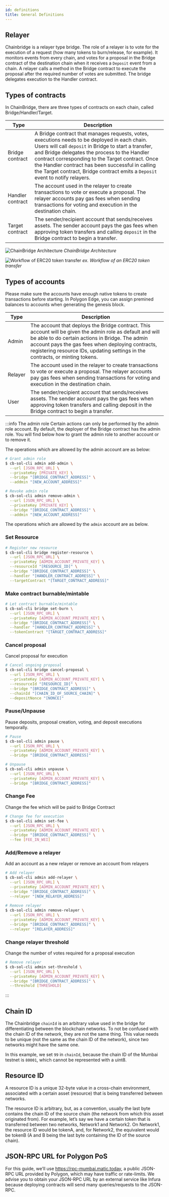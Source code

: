 ```yaml
---
id: definitions
title: General Definitions
---
```



## Relayer
Chainbridge is a relayer type bridge. The role of a relayer is to vote for the execution of a request (how many tokens to burn/release, for example).
It monitors events from every chain, and votes for a proposal in the Bridge contract of the destination chain when it receives a `Deposit` event from a chain. A relayer calls a method in the Bridge contract to execute the proposal after the required number of votes are submitted. The bridge delegates execution to the Handler contract.


## Types of contracts
In ChainBridge, there are three types of contracts on each chain, called Bridge/Handler/Target.

| **Type** |**Description**                                                                                                                |
|----------|-------------------------------------------------------------------------------------------------------------------------------|
| Bridge contract   | A Bridge contract that manages requests, votes, executions needs to be deployed in each chain. Users will call `deposit` in Bridge to start a transfer, and Bridge delegates the process to the Handler contract corresponding to the Target contract. Once the Handler contract has been successful in calling the Target contract, Bridge contract emits a `Deposit` event to notify relayers.|
| Handler contract  | The account used in the relayer to create transactions to vote or execute a proposal. The relayer accounts pay gas fees when sending transactions for voting and execution in the destination chain.                                                 |
| Target contract   | The sender/recipient account that sends/receives assets. The sender account pays the gas fees when approving token transfers and calling `deposit` in the Bridge contract to begin a transfer.                                                                    |

<div style={{textAlign: 'center'}}>

![ChainBridge Architecture](/img/chainbridge/architecture.svg)
*ChainBridge Architecture*

</div>

<div style={{textAlign: 'center'}}>

![Workflow of ERC20 token transfer](/img/chainbridge/erc20-workflow.svg)
*ex. Workflow of an ERC20 token transfer*

</div>

## Types of accounts

Please make sure the accounts have enough native tokens to create transactions before starting. In Polygon Edge, you can assign premined balances to accounts when generating the genesis block.

| **Type** |**Description**                                                                                                                |
|----------|-------------------------------------------------------------------------------------------------------------------------------|
| Admin  |The account that deploys the Bridge contract. This account will be given the admin role as default and will be able to do certain actions in Bridge. The admin account pays the gas fees when deploying contracts, registering resource IDs, updating settings in the contracts, or minting tokens.|
| Relayer | The account used in the relayer to create transactions to vote or execute a proposal. The relayer accounts pay gas fees when sending transactions for voting and execution in the destination chain.|
| User   | The sender/recipient account that sends/receives assets. The sender account pays the gas fees when approving token transfers and calling deposit in the Bridge contract to begin a transfer.                                                             |

:::info The admin role
Certain actions can only be performed by the admin role account. By default, the deployer of the Bridge contract has the admin role. You will find below how to grant the admin role to another account or to remove it.

The operations which are allowed by the admin account are as below:

```bash
# Grant admin role
$ cb-sol-cli admin add-admin \
  --url [JSON_RPC_URL] \
  --privateKey [PRIVATE_KEY] \
  --bridge "[BRIDGE_CONTRACT_ADDRESS]" \
  --addmin "[NEW_ACCOUNT_ADDRESS]"

# Revoke admin role
$ cb-sol-cli admin remove-admin \
  --url [JSON_RPC_URL] \
  --privateKey [PRIVATE_KEY] \
  --bridge "[BRIDGE_CONTRACT_ADDRESS]" \
  --addmin "[NEW_ACCOUNT_ADDRESS]"
```

The operations which are allowed by the `admin` account are as below.

### Set Resource

```bash
# Register new resource
$ cb-sol-cli bridge register-resource \
  --url [JSON_RPC_URL] \
  --privateKey [ADMIN_ACCOUNT_PRIVATE_KEY] \
  --resourceId "[RESOURCE_ID]" \
  --bridge "[BRIDGE_CONTRACT_ADDRESS]" \
  --handler "[HANDLER_CONTRACT_ADDRESS]" \
  --targetContract "[TARGET_CONTRACT_ADDRESS]"
```

### Make contract burnable/mintable

```bash
# Let contract burnable/mintable
$ cb-sol-cli bridge set-burn \
  --url [JSON_RPC_URL] \
  --privateKey [ADMIN_ACCOUNT_PRIVATE_KEY] \
  --bridge "[BRIDGE_CONTRACT_ADDRESS]" \
  --handler "[HANDLER_CONTRACT_ADDRESS]" \
  --tokenContract "[TARGET_CONTRACT_ADDRESS]"
```

### Cancel proposal

Cancel proposal for execution

```bash
# Cancel ongoing proposal
$ cb-sol-cli bridge cancel-proposal \
  --url [JSON_RPC_URL] \
  --privateKey [ADMIN_ACCOUNT_PRIVATE_KEY] \
  --resourceId "[RESOURCE_ID]" \
  --bridge "[BRIDGE_CONTRACT_ADDRESS]" \
  --chainId "[CHAIN_ID_OF_SOURCE_CHAIN]" \
  --depositNonce "[NONCE]"
```

### Pause/Unpause

Pause deposits, proposal creation, voting, and deposit executions temporally.

```bash
# Pause
$ cb-sol-cli admin pause \
  --url [JSON_RPC_URL] \
  --privateKey [ADMIN_ACCOUNT_PRIVATE_KEY] \
  --bridge "[BRIDGE_CONTRACT_ADDRESS]"

# Unpause
$ cb-sol-cli admin unpause \
  --url [JSON_RPC_URL] \
  --privateKey [ADMIN_ACCOUNT_PRIVATE_KEY] \
  --bridge "[BRIDGE_CONTRACT_ADDRESS]"
```

### Change Fee

Change the fee which will be paid to Bridge Contract

```bash
# Change fee for execution
$ cb-sol-cli admin set-fee \
  --url [JSON_RPC_URL] \
  --privateKey [ADMIN_ACCOUNT_PRIVATE_KEY] \
  --bridge "[BRIDGE_CONTRACT_ADDRESS]" \
  --fee [FEE_IN_WEI]
```

### Add/Remove a relayer

Add an account as a new relayer or remove an account from relayers

```bash
# Add relayer
$ cb-sol-cli admin add-relayer \
  --url [JSON_RPC_URL] \
  --privateKey [ADMIN_ACCOUNT_PRIVATE_KEY] \
  --bridge "[BRIDGE_CONTRACT_ADDRESS]" \
  --relayer "[NEW_RELAYER_ADDRESS]"
  
# Remove relayer
$ cb-sol-cli admin remove-relayer \
  --url [JSON_RPC_URL] \
  --privateKey [ADMIN_ACCOUNT_PRIVATE_KEY] \
  --bridge "[BRIDGE_CONTRACT_ADDRESS]" \
  --relayer "[RELAYER_ADDRESS]"
```

### Change relayer threshold

Change the number of votes required for a proposal execution

```bash
# Remove relayer
$ cb-sol-cli admin set-threshold \
  --url [JSON_RPC_URL] \
  --privateKey [ADMIN_ACCOUNT_PRIVATE_KEY] \
  --bridge "[BRIDGE_CONTRACT_ADDRESS]" \
  --threshold [THRESHOLD]
```
:::

## Chain ID

The Chainbridge `chainId` is an arbitrary value used in the bridge for differentiating between the blockchain networks. To not be confused with the chain ID of the network, they are not the same thing. This value needs to be unique (not the same as the chain ID of the network), since two networks might have the same one.

In this example, we set  `99` in `chainId`, because the chain ID of the Mumbai testnet is `80001`, which cannot be represented with a uint8.

## Resource ID

A resource ID is a unique 32-byte value in a cross-chain environment, associated with a certain asset (resource) that is being transferred between networks.

The resource ID is arbitrary, but, as a convention, usually the last byte contains the chain ID of the source chain (the network from which this asset originated from). For example, let’s say we have a certain token that is transferred between two networks, Network1 and Network2. On Network1, the resource ID would be tokenA, and, for Network2, the equivalent would be tokenB (A and B being the last byte containing the ID of the source chain).

## JSON-RPC URL for Polygon PoS

For this guide, we’ll use https://rpc-mumbai.matic.today, a public JSON-RPC URL provided by Polygon, which may have traffic or rate-limits. We advise you to obtain your JSON-RPC URL by an external service like Infura because deploying contracts will send many queries/requests to the JSON-RPC.

